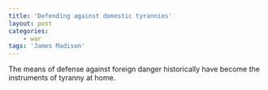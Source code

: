 ```yaml
---
title: 'Defending against domestic tyrannies'
layout: post
categories:
    - war
tags: 'James Madison'
---
```


The means of defense against foreign danger historically have become the instruments of tyranny at home.
